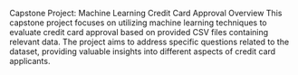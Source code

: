 Capstone Project: Machine Learning Credit Card Approval
Overview
This capstone project focuses on utilizing machine learning techniques to evaluate credit card approval based on provided CSV files containing relevant data. The project aims to address specific questions related to the dataset, providing valuable insights into different aspects of credit card applicants.

